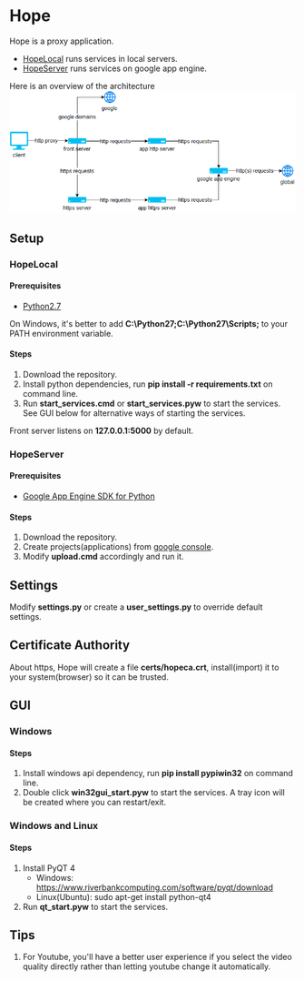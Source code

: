 # Hope
Hope is a proxy application.
* [HopeLocal](https://github.com/lusaisai/HopeLocal) runs services in local servers.
* [HopeServer](https://github.com/lusaisai/HopeServer) runs services on google app engine.

Here is an overview of the architecture
![architecture](https://raw.githubusercontent.com/lusaisai/HopeLocal/master/docs/architecture.png)

## Setup
### HopeLocal

#### Prerequisites
* [Python2.7](https://www.python.org/downloads/)

On Windows, it's better to add **C:\Python27\;C:\Python27\Scripts;** to your PATH environment variable.

#### Steps
1. Download the repository.
2. Install python dependencies, run **pip install -r requirements.txt** on command line.
3. Run **start_services.cmd** or **start_services.pyw** to start the services. See GUI below for alternative ways of starting the services.

Front server listens on **127.0.0.1:5000** by default.

### HopeServer
#### Prerequisites
* [Google App Engine SDK for Python](https://cloud.google.com/appengine/downloads)

#### Steps
1. Download the repository.
2. Create projects(applications) from [google console](https://console.developers.google.com/project).
3. Modify **upload.cmd** accordingly and run it.

## Settings
Modify **settings.py** or create a **user_settings.py** to override default settings.

## Certificate Authority
About https, Hope will create a file **certs/hopeca.crt**, install(import) it to your system(browser) so it can be trusted.

## GUI
### Windows
#### Steps
1. Install windows api dependency, run **pip install pypiwin32** on command line.
2. Double click **win32gui_start.pyw** to start the services. A tray icon will be created where you can restart/exit.

### Windows and Linux
#### Steps
1. Install PyQT 4
   * Windows: https://www.riverbankcomputing.com/software/pyqt/download
   * Linux(Ubuntu): sudo apt-get install python-qt4
2. Run **qt_start.pyw** to start the services.


## Tips
1. For Youtube, you'll have a better user experience if you select the video quality directly rather than letting youtube change it automatically.
